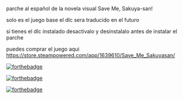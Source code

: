 parche al español de la novela visual Save Me, Sakuya-san!

solo es el juego base el dlc sera traducido en el futuro 

si tienes el dlc instalado desactivalo y desinstalalo antes de instalar el parche


puedes comprar el juego aqui  https://store.steampowered.com/app/1639610/Save_Me_Sakuyasan/



[![forthebadge](https://forthebadge.com/images/badges/powered-by-netflix.svg)](https://forthebadge.com)



[![forthebadge](https://forthebadge.com/images/badges/mom-made-pizza-rolls.svg)](https://forthebadge.com)



[![forthebadge](https://forthebadge.com/images/badges/not-a-bug-a-feature.svg)](https://forthebadge.com)
